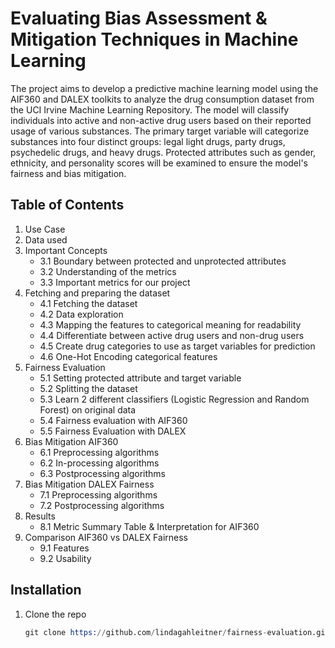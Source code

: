 # Evaluating Bias Assessment & Mitigation Techniques in Machine Learning

The project aims to develop a predictive machine learning model using the AIF360 and DALEX toolkits to analyze the drug consumption dataset from the UCI Irvine Machine Learning Repository. The model will classify individuals into active and non-active drug users based on their reported usage of various substances. The primary target variable will categorize substances into four distinct groups: legal light drugs, party drugs, psychedelic drugs, and heavy drugs. Protected attributes such as gender, ethnicity, and personality scores will be examined to ensure the model's fairness and bias mitigation.

## Table of Contents
1. Use Case
2. Data used
3. Important Concepts
    - 3.1 Boundary between protected and unprotected attributes
    - 3.2 Understanding of the metrics
    - 3.3 Important metrics for our project
4. Fetching and preparing the dataset
    - 4.1 Fetching the dataset
    - 4.2 Data exploration
    - 4.3 Mapping the features to categorical meaning for readability
    - 4.4 Differentiate between active drug users and non-drug users
    - 4.5 Create drug categories to use as target variables for prediction
    - 4.6 One-Hot Encoding categorical features
5. Fairness Evaluation
    - 5.1 Setting protected attribute and target variable
    - 5.2 Splitting the dataset
    - 5.3 Learn 2 different classifiers (Logistic Regression and Random Forest) on original data
    - 5.4 Fairness evaluation with AIF360
    - 5.5 Fairness Evaluation with DALEX
6. Bias Mitigation AIF360
    - 6.1 Preprocessing algorithms
    - 6.2 In-processing algorithms
    - 6.3 Postprocessing algorithms
7. Bias Mitigation DALEX Fairness
    - 7.1 Preprocessing algorithms
    - 7.2 Postprocessing algorithms
8. Results
    - 8.1 Metric Summary Table & Interpretation for AIF360
9. Comparison AIF360 vs DALEX Fairness
    - 9.1 Features
    - 9.2 Usability

## Installation

1. Clone the repo
   ```s
   git clone https://github.com/lindagahleitner/fairness-evaluation.git
   
